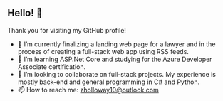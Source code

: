 ## Hello! 👋

Thank you for visiting my GitHub profile! 

- 🔭 I’m currently finalizing a landing web page for a lawyer and in the process of creating a full-stack web app using RSS feeds.
- 🌱 I’m learning ASP.Net Core and studying for the Azure Developer Associate certification.
- 🤝 I’m looking to collaborate on full-stack projects. My experience is mostly back-end and general programming in C# and Python.
- 📫 How to reach me: zholloway10@outlook.com

<!--
**zachhollow/zachhollow** is a ✨ _special_ ✨ repository because its `README.md` (this file) appears on your GitHub profile.

Here are some ideas to get you started:

- 🔭 I’m currently working on ...
- 🌱 I’m currently learning ...
- 👯 I’m looking to collaborate on ...
- 🤔 I’m looking for help with ...
- 💬 Ask me about ...
- 📫 How to reach me: ...
- 😄 Pronouns: ...
- ⚡ Fun fact: ...
-->
